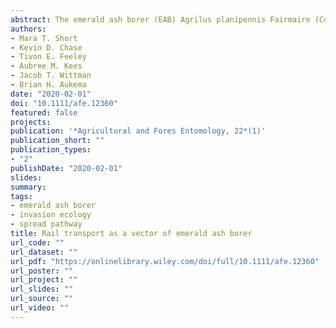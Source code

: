 ```yaml
---
abstract: The emerald ash borer (EAB) Agrilus planipennis Fairmaire (Coleoptera Buprestidae) is an invasive woodboring beetle native to northeastern Asia that continues to expand its range within North America and European Russia. The insect reproduces within and kills most North American species of ash Fraxinus spp. Because both the adult and larval life stages of EAB are difficult to detect prior to development of tree symptoms, much work has focused on quantifying spread and clarifying the potential movement pathways to improve early detection and monitoring strategies. In the present study, we retrospectively analyzed county‐level infestations of emerald ash borer in the state of Iowa, U.S.A., subsequent to the initial detection of EAB in 2010. Visual data analysis had suggested that new infestations were not in accordance with the expected patterns of establishment along roads, near campgrounds or by large population centres. We found a positive correlation between the establishment and detection of EAB in Iowa counties and the length of railroads in each county. To our knowledge, this is the first statistically significant association between rail pathways and the spread of EAB on the North American continent.
authors:
- Mara T. Short
- Kevin D. Chase
- Tivon E. Feeley
- Aubree M. Kees
- Jacob T. Wittman
- Brian H. Aukema
date: "2020-02-01"
doi: "10.1111/afe.12360"
featured: false
projects:
publication: '*Agricultural and Fores Entomology, 22*(1)'
publication_short: ""
publication_types:
- "2"
publishDate: "2020-02-01"
slides: 
summary:
tags:
- emerald ash borer
- invasion ecology
- spread pathway
title: Rail transport as a vector of emerald ash borer
url_code: ""
url_dataset: ""
url_pdf: "https://onlinelibrary.wiley.com/doi/full/10.1111/afe.12360"
url_poster: ""
url_project: ""
url_slides: ""
url_source: ""
url_video: ""
---
```



